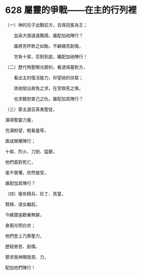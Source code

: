 # 628 屬靈的爭戰——在主的行列裡

（一）神的兒子出戰前方，去得冠冕為王；

　　血染大旗遠遠飄揚，誰配加祂陣行？

　　誰將苦杯飲之如飴，不顧痛苦創傷，

　　甘負十架，忍耐到底，纔配加祂陣行！

（二）歷代殉聖眼光銳利，看透墳墓對方，

　　看出主的復活能力，仰望祂的扶幫；

　　效祂發出赦免之求，在受致死之傷，

　　也求饒恕害己之仇，誰配加其陣行？

（三）蒙主選召英勇聖徒，

滿得聖靈力量，

充滿盼望，輕看羞辱，

匯成榮耀陣行；

十架、烈火、刀劍、猛獸，

他們面對死亡，

毫不畏懼，欣然接受，

誰配加其陣行？

（四）複有精兵、壯丁、孩童，

賢婦、淑女繼起，

今繞寶座歡樂無窮，

身服光明白衣；

他們登上乃靠聖力，

歷經勞苦、創傷，

懇求我神賜我恩、力，

配加他們陣行！

